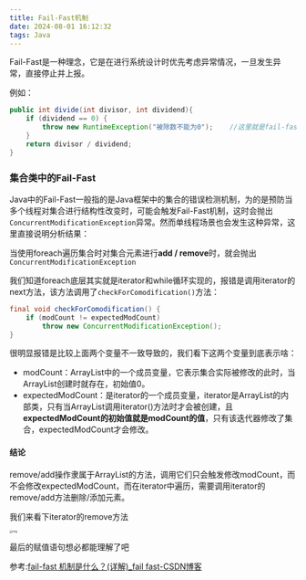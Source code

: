 ```yaml
---
title: Fail-Fast机制
date: 2024-08-01 16:12:32
tags: Java
---
```


Fail-Fast是一种理念，它是在进行系统设计时优先考虑异常情况，一旦发生异常，直接停止并上报。

例如：

```java
public int divide(int divisor, int dividend){
    if (dividend == 0) {
        throw new RuntimeException("被除数不能为0");    //这里就是fail-fast的体现
    }
    return divisor / dividend;
}
```

### 集合类中的Fail-Fast

Java中的Fail-Fast一般指的是Java框架中的集合的错误检测机制，为的是预防当多个线程对集合进行结构性改变时，可能会触发Fail-Fast机制，这时会抛出`ConcurrentModificationException`异常。然而单线程场景也会发生这种异常，这里直接说明分析结果：

当使用foreach遍历集合时对集合元素进行**add / remove**时，就会抛出`ConcurrentModificationException`

我们知道foreach底层其实就是iterator和while循环实现的，报错是调用iterator的next方法，该方法调用了`checkForComodification()`方法：

```java
final void checkForComodification() {
    if (modCount != expectedModCount)
        throw new ConcurrentModificationException();
}
```

很明显报错是比较上面两个变量不一致导致的，我们看下这两个变量到底表示啥：

- modCount：ArrayList中的一个成员变量，它表示集合实际被修改的此时，当ArrayList创建时就存在，初始值0。
- expectedModCount：是iterator的一个成员变量，iterator是ArrayList的内部类，只有当ArrayList调用iterator()方法时才会被创建，且**expectedModCount的初始值就是modCount的值**，只有该迭代器修改了集合，expectedModCount才会修改。

#### 结论

remove/add操作隶属于ArrayList的方法，调用它们只会触发修改modCount，而不会修改expectedModCount，而在iterator中遍历，需要调用iterator的remove/add方法删除/添加元素。

我们来看下iterator的remove方法

<img src="https://i-blog.csdnimg.cn/blog_migrate/b94c4a7dee993c7ab560bb7879246bad.png" alt="img" style="zoom:33%;" />

最后的赋值语句想必都能理解了吧

参考:[fail-fast 机制是什么？(详解)_fail fast-CSDN博客](https://blog.csdn.net/OYMNCHR/article/details/124515536)
